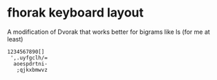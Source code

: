 # fhorak keyboard layout

A modification of Dvorak that works better for bigrams like ls (for me at least)

```
1234567890[]
 ',.uyfgclh/=
  aoespdrtni-
   ;qjkxbmwvz
```